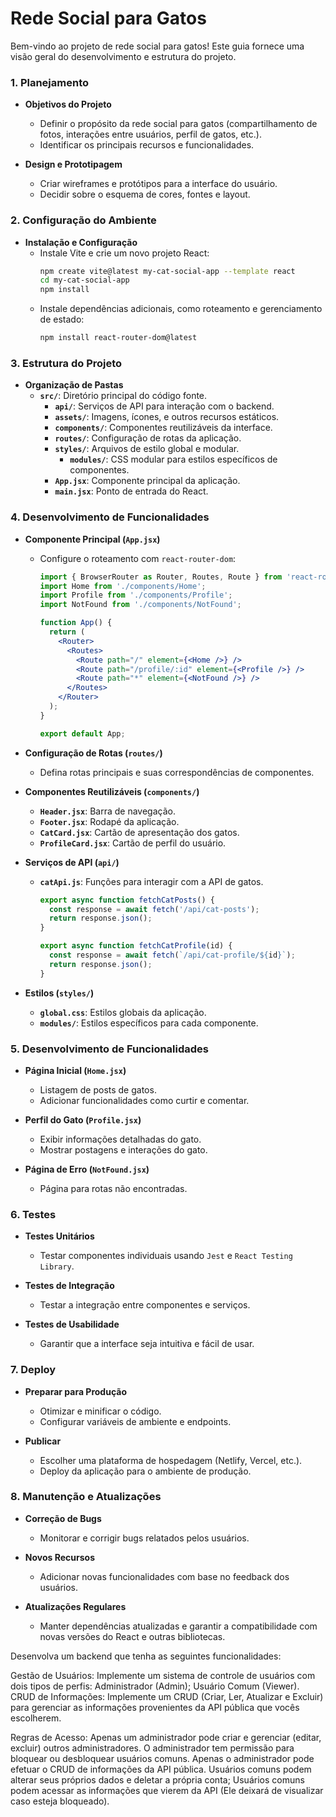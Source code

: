 # Rede Social para Gatos

Bem-vindo ao projeto de rede social para gatos! Este guia fornece uma visão geral do desenvolvimento e estrutura do projeto.


### 1. Planejamento

- **Objetivos do Projeto**
  - Definir o propósito da rede social para gatos (compartilhamento de fotos, interações entre usuários, perfil de gatos, etc.).
  - Identificar os principais recursos e funcionalidades.

- **Design e Prototipagem**
  - Criar wireframes e protótipos para a interface do usuário.
  - Decidir sobre o esquema de cores, fontes e layout.

### 2. Configuração do Ambiente

- **Instalação e Configuração**
  - Instale Vite e crie um novo projeto React:
    ```bash
    npm create vite@latest my-cat-social-app --template react
    cd my-cat-social-app
    npm install
    ```
  - Instale dependências adicionais, como roteamento e gerenciamento de estado:
    ```bash
    npm install react-router-dom@latest
    ```

### 3. Estrutura do Projeto

- **Organização de Pastas**
  - **`src/`**: Diretório principal do código fonte.
    - **`api/`**: Serviços de API para interação com o backend.
    - **`assets/`**: Imagens, ícones, e outros recursos estáticos.
    - **`components/`**: Componentes reutilizáveis da interface.
    - **`routes/`**: Configuração de rotas da aplicação.
    - **`styles/`**: Arquivos de estilo global e modular.
      - **`modules/`**: CSS modular para estilos específicos de componentes.
    - **`App.jsx`**: Componente principal da aplicação.
    - **`main.jsx`**: Ponto de entrada do React.

### 4. Desenvolvimento de Funcionalidades

- **Componente Principal (`App.jsx`)**
  - Configure o roteamento com `react-router-dom`:
    ```jsx
    import { BrowserRouter as Router, Routes, Route } from 'react-router-dom';
    import Home from './components/Home';
    import Profile from './components/Profile';
    import NotFound from './components/NotFound';

    function App() {
      return (
        <Router>
          <Routes>
            <Route path="/" element={<Home />} />
            <Route path="/profile/:id" element={<Profile />} />
            <Route path="*" element={<NotFound />} />
          </Routes>
        </Router>
      );
    }

    export default App;
    ```

- **Configuração de Rotas (`routes/`)**
  - Defina rotas principais e suas correspondências de componentes.

- **Componentes Reutilizáveis (`components/`)**
  - **`Header.jsx`**: Barra de navegação.
  - **`Footer.jsx`**: Rodapé da aplicação.
  - **`CatCard.jsx`**: Cartão de apresentação dos gatos.
  - **`ProfileCard.jsx`**: Cartão de perfil do usuário.

- **Serviços de API (`api/`)**
  - **`catApi.js`**: Funções para interagir com a API de gatos.
    ```js
    export async function fetchCatPosts() {
      const response = await fetch('/api/cat-posts');
      return response.json();
    }

    export async function fetchCatProfile(id) {
      const response = await fetch(`/api/cat-profile/${id}`);
      return response.json();
    }
    ```

- **Estilos (`styles/`)**
  - **`global.css`**: Estilos globais da aplicação.
  - **`modules/`**: Estilos específicos para cada componente.

### 5. Desenvolvimento de Funcionalidades

- **Página Inicial (`Home.jsx`)**
  - Listagem de posts de gatos.
  - Adicionar funcionalidades como curtir e comentar.

- **Perfil do Gato (`Profile.jsx`)**
  - Exibir informações detalhadas do gato.
  - Mostrar postagens e interações do gato.

- **Página de Erro (`NotFound.jsx`)**
  - Página para rotas não encontradas.

### 6. Testes

- **Testes Unitários**
  - Testar componentes individuais usando `Jest` e `React Testing Library`.

- **Testes de Integração**
  - Testar a integração entre componentes e serviços.

- **Testes de Usabilidade**
  - Garantir que a interface seja intuitiva e fácil de usar.

### 7. Deploy

- **Preparar para Produção**
  - Otimizar e minificar o código.
  - Configurar variáveis de ambiente e endpoints.

- **Publicar**
  - Escolher uma plataforma de hospedagem (Netlify, Vercel, etc.).
  - Deploy da aplicação para o ambiente de produção.

### 8. Manutenção e Atualizações

- **Correção de Bugs**
  - Monitorar e corrigir bugs relatados pelos usuários.

- **Novos Recursos**
  - Adicionar novas funcionalidades com base no feedback dos usuários.

- **Atualizações Regulares**
  - Manter dependências atualizadas e garantir a compatibilidade com novas versões do React e outras bibliotecas.


Desenvolva um backend que tenha as seguintes funcionalidades:

Gestão de Usuários: Implemente um sistema de controle de usuários com dois tipos de perfis:
Administrador (Admin);
Usuário Comum (Viewer).
CRUD de Informações: Implemente um CRUD (Criar, Ler, Atualizar e Excluir) para gerenciar as informações provenientes da API pública que vocês escolherem.

Regras de Acesso:
Apenas um administrador pode criar e gerenciar (editar, excluir) outros administradores.
O administrador tem permissão para bloquear ou desbloquear usuários comuns.
Apenas o administrador pode efetuar o CRUD de informações da API pública.
Usuários comuns podem alterar seus próprios dados e deletar a própria conta;
Usuários comuns podem acessar as informações que vierem da API (Ele deixará de visualizar caso esteja bloqueado).

